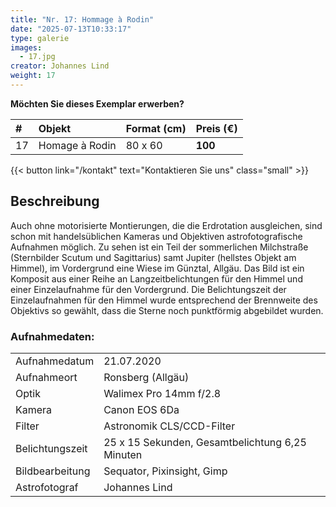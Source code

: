 ```yaml
---
title: "Nr. 17: Hommage à Rodin"
date: "2025-07-13T10:33:17"
type: galerie
images:
  - 17.jpg
creator: Johannes Lind
weight: 17
---
```


**Möchten Sie dieses Exemplar erwerben?**

| #   | Objekt         | Format (cm) | Preis (€) |
| :-- | :------------- | :---------- | :-------- |
| 17  | Homage à Rodin | 80 x 60     | **100**   |

{{< button link="/kontakt" text="Kontaktieren Sie uns" class="small" >}}

## Beschreibung

Auch ohne motorisierte Montierungen, die die Erdrotation ausgleichen, sind schon mit handelsüblichen Kameras und Objektiven astrofotografische Aufnahmen möglich. Zu sehen ist ein Teil der sommerlichen Milchstraße (Sternbilder Scutum und Sagittarius) samt Jupiter (hellstes Objekt am Himmel), im Vordergrund eine Wiese im Günztal, Allgäu. Das Bild ist ein Komposit aus einer Reihe an Langzeitbelichtungen für den Himmel und einer Einzelaufnahme für den Vordergrund. Die Belichtungszeit der Einzelaufnahmen für den Himmel wurde entsprechend der Brennweite des Objektivs so gewählt, dass die Sterne noch punktförmig abgebildet wurden.

### Aufnahmedaten:

|                 |                                                 |
| --------------- | ----------------------------------------------- |
| Aufnahmedatum   | 21.07.2020                                      |
| Aufnahmeort     | Ronsberg (Allgäu)                               |
| Optik           | Walimex Pro 14mm f/2.8                          |
| Kamera          | Canon EOS 6Da                                   |
| Filter          | Astronomik CLS/CCD-Filter                       |
| Belichtungszeit | 25 x 15 Sekunden, Gesamtbelichtung 6,25 Minuten |
| Bildbearbeitung | Sequator, Pixinsight, Gimp                      |
| Astrofotograf   | Johannes Lind                                   |
